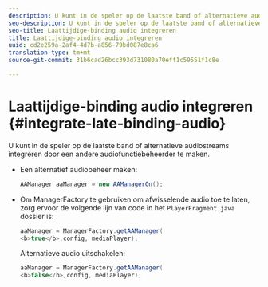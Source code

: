 ```yaml
---
description: U kunt in de speler op de laatste band of alternatieve audiostreams integreren door een andere audiofunctiebeheerder te maken.
seo-description: U kunt in de speler op de laatste band of alternatieve audiostreams integreren door een andere audiofunctiebeheerder te maken.
seo-title: Laattijdige-binding audio integreren
title: Laattijdige-binding audio integreren
uuid: cd2e259a-2af4-4d7b-a856-79bd087e8ca6
translation-type: tm+mt
source-git-commit: 31b6cad26bcc393d731080a70eff1c59551f1c8e

---
```



# Laattijdige-binding audio integreren {#integrate-late-binding-audio}

U kunt in de speler op de laatste band of alternatieve audiostreams integreren door een andere audiofunctiebeheerder te maken.

* Een alternatief audiobeheer maken:

   ```java
   AAManager aaManager = new AAManagerOn(); 
   ```

* Om ManagerFactory te gebruiken om afwisselende audio toe te laten, zorg ervoor de volgende lijn van code in het `PlayerFragment.java` dossier is:

   ```java
   aaManager = ManagerFactory.getAAManager( 
   <b>true</b>,config, mediaPlayer);
   ```

   Alternatieve audio uitschakelen:

   ```java
   aaManager = ManagerFactory.getAAManager( 
   <b>false</b>,config, mediaPlayer);
   ```

